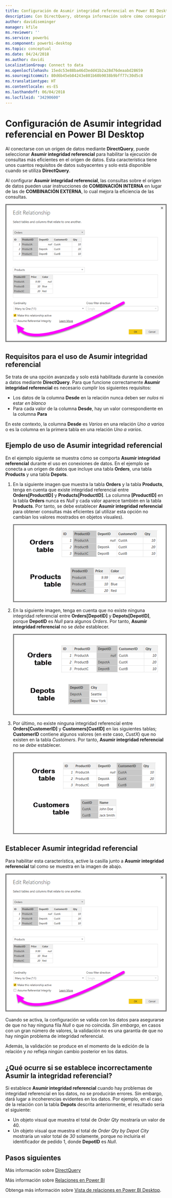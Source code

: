 ```yaml
---
title: Configuración de Asumir integridad referencial en Power BI Desktop
description: Con DirectQuery, obtenga información sobre cómo conseguir que Power BI Desktop asuma la integridad referencial
author: davidiseminger
manager: kfile
ms.reviewer: ''
ms.service: powerbi
ms.component: powerbi-desktop
ms.topic: conceptual
ms.date: 04/24/2018
ms.author: davidi
LocalizationGroup: Connect to data
ms.openlocfilehash: 15edc53e88ba46d3edd41b2a28d76deaabd28659
ms.sourcegitcommit: 80d6b45eb84243e801b60b9038b9bff77c30d5c8
ms.translationtype: HT
ms.contentlocale: es-ES
ms.lasthandoff: 06/04/2018
ms.locfileid: "34290600"
---
```

# <a name="assume-referential-integrity-settings-in-power-bi-desktop"></a>Configuración de Asumir integridad referencial en Power BI Desktop
Al conectarse con un origen de datos mediante **DirectQuery**, puede seleccionar **Asumir integridad referencial** para habilitar la ejecución de consultas más eficientes en el origen de datos. Esta característica tiene unos cuantos requisitos de datos subyacentes y solo está disponible cuando se utiliza **DirectQuery**.

Al configurar **Asumir integridad referencial**, las consultas sobre el origen de datos pueden usar instrucciones de **COMBINACIÓN INTERNA** en lugar de las de **COMBINACIÓN EXTERNA**, lo cual mejora la eficiencia de las consultas.

![](media/desktop-assume-referential-integrity/assume-referential-integrity_1.png)

## <a name="requirements-for-using-assume-referential-integrity"></a>Requisitos para el uso de Asumir integridad referencial
Se trata de una opción avanzada y solo está habilitada durante la conexión a datos mediante **DirectQuery**. Para que funcione correctamente **Asumir integridad referencial** es necesario cumplir los siguientes requisitos:

* Los datos de la columna **Desde** en la relación nunca deben ser *nulos* ni estar *en blanco*
* Para cada valor de la columna **Desde**, hay un valor correspondiente en la columna **Para**

En este contexto, la columna **Desde** es *Varios* en una relación *Uno a varios* o es la columna en la primera tabla en una relación *Uno a varios*.

## <a name="example-of-using-assume-referential-integrity"></a>Ejemplo de uso de Asumir integridad referencial
En el ejemplo siguiente se muestra cómo se comporta **Asumir integridad referencial** durante el uso en conexiones de datos. En el ejemplo se conecta a un origen de datos que incluye una tabla **Orders**, una tabla **Products** y una tabla **Depots**.

1. En la siguiente imagen que muestra la tabla **Orders** y la tabla **Products**, tenga en cuenta que existe integridad referencial entre **Orders[ProductID]** y **Products[ProductID]**. La columna **[ProductID]** en la tabla **Orders** nunca es *Null* y cada valor aparece también en la tabla **Products**. Por tanto, se debe establecer **Asumir integridad referencial** para obtener consultas más eficientes (al utilizar esta opción no cambian los valores mostrados en objetos visuales).
   
   ![](media/desktop-assume-referential-integrity/assume-referential-integrity_2.png)
2. En la siguiente imagen, tenga en cuenta que no existe ninguna integridad referencial entre **Orders[DepotID]** y **Depots[DepotID]**, porque **DepotID** es *Null* para algunos *Orders*. Por tanto, **Asumir integridad referencial** no se *debe* establecer.
   
   ![](media/desktop-assume-referential-integrity/assume-referential-integrity_3.png)
3. Por último, no existe ninguna integridad referencial entre **Orders[CustomerID]** y **Customers[CustID]** en las siguientes tablas; **CustomerID** contiene algunos valores (en este caso, *CustX*) que no existen en la tabla *Customers*. Por tanto, **Asumir integridad referencial** no se *debe* establecer.
   
   ![](media/desktop-assume-referential-integrity/assume-referential-integrity_4.png)

## <a name="setting-assume-referential-integrity"></a>Establecer Asumir integridad referencial
Para habilitar esta característica, active la casilla junto a **Asumir integridad referencial** tal como se muestra en la imagen de abajo.

![](media/desktop-assume-referential-integrity/assume-referential-integrity_1.png)

Cuando se activa, la configuración se valida con los datos para asegurarse de que no hay ninguna fila *Null* o que no coincida. *Sin embargo*, en casos con un gran número de valores, la validación no es una garantía de que no hay ningún problema de integridad referencial.

Además, la validación se produce en el momento de la edición de la relación y *no* refleja ningún cambio posterior en los datos.

## <a name="what-happens-if-you-incorrectly-set-assume-referential-integrity"></a>¿Qué ocurre si se establece incorrectamente Asumir la integridad referencial?
Si establece **Asumir integridad referencial** cuando hay problemas de integridad referencial en los datos, no se producirán errores. Sin embargo, dará lugar a incoherencias evidentes en los datos. Por ejemplo, en el caso de la relación con la tabla **Depots** descrita anteriormente, el resultado sería el siguiente:

* Un objeto visual que muestra el total de *Order Qty* mostraría un valor de 40.
* Un objeto visual que muestra el total de *Order Qty by Depot City* mostraría un valor total de *30* solamente, porque no incluiría el identificador de pedido 1, donde **DepotID** es *Null*.

## <a name="next-steps"></a>Pasos siguientes
Más información sobre [DirectQuery](desktop-use-directquery.md)

Más información sobre [Relaciones en Power BI](desktop-create-and-manage-relationships.md)

Obtenga más información sobre [Vista de relaciones en Power BI Desktop](desktop-relationship-view.md).

